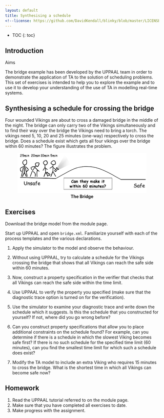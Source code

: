 ```yaml
---
layout: default
title: Synthesising a schedule
<!--license: https://github.com/DavidKendall/blinky/blob/master/LICENSE-->
---
```

* TOC
{: toc}

## Introduction

Aims

The bridge example has been developed by the UPPAAL team in order to
demonstrate the application of TA to the solution of scheduling problems. This
set of exercises is intended to help you to explore the example and to use
it to develop your understanding of the use of TA in modelling 
real-time systems.

## Synthesising a schedule for crossing the bridge

Four wounded Vikings are about to cross a damaged bridge in the middle of the
night. The bridge can only carry two of the Vikings simultaneously and to
find their way over the bridge the Vikings need to bring a torch.  The
vikings need 5, 10, 20 and 25 minutes (one-way) respectively to cross
the bridge. Does a schedule exist which gets all four vikings over the bridge
within 60 minutes? The figure illustrates the problem.
<figure>
<img src="assets/images/bridge.png" alt="The bridge scenario" class="img-responsive center-block"/>
<figcaption style="text-align:center"><strong>The Bridge</strong></figcaption>
</figure>

## Exercises

Download the bridge model from the module page.

Start up UPPAAL and open `bridge.xml`. Familiarize yourself with 
each of the process templates and the various declarations.

1. Apply the simulator to the model and observe the behaviour.

1. Without using UPPAAL, try to calculate a schedule for the Vikings crossing
   the bridge that shows that all Vikings can reach the safe side within 60
   minutes.

1. Now, construct a property specification in the verifier that checks that all
   Vikings can reach the safe side within the time limit.

1. Use UPPAAL to verify the property you specified (make sure that the
   diagnostic trace option is turned on for the verification).

1. Use the simulator to examine your diagnostic trace and write down the
   schedule which it suggests. Is this the schedule that you constructed for
   yourself? If not, where did you go wrong before?

1. Can you construct property specifications that allow you to place additional
   constraints on the schedule found? For example, can you determine if there
   is a schedule in which the slowest Viking becomes safe first? If there is no
   such schedule for the specified time limit (60 minutes), can you find the
   smallest time limit for which such a schedule does exist?

1. Modify the TA model to include an extra Viking who requires 15 minutes to
   cross the bridge. What is the shortest time in which all Vikings can become
   safe now?

## Homework

1. Read the UPPAAL tutorial referred to on the module page.
1. Make sure that you have completed all exercises to date.
1. Make progress with the assignment.



